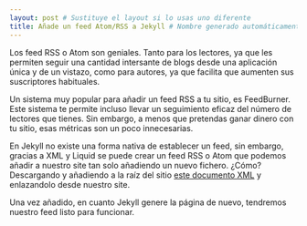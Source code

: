 ```yaml
---
layout: post # Sustituye el layout si lo usas uno diferente
title: Añade un feed Atom/RSS a Jekyll # Nombre generado automáticamente
---
```

Los feed RSS o Atom son geniales. Tanto para los lectores, ya que les permiten seguir una cantidad intersante de blogs desde una aplicación única y de un vistazo, como para autores, ya que facilita que aumenten sus suscriptores habituales.

Un sistema muy popular para añadir un feed RSS a tu sitio, es FeedBurner. Este sistema te permite incluso llevar un seguimiento eficaz del número de lectores que tienes. Sin embargo, a menos que pretendas ganar dinero con tu sitio, esas métricas son un poco innecesarias.

En Jekyll no existe una forma nativa de establecer un feed, sin embargo, gracias a XML y Liquid se puede crear un feed RSS o Atom que podemos añadir a nuestro site tan solo añadiendo un nuevo fichero. ¿Cómo? Descargando y añadiendo a la raíz del sitio [este documento XML](https://github.com/JuanjoSalvador/jekyll-utils/blob/master/feed-atom/atom.xml) y enlazandolo desde nuestro site.

Una vez añadido, en cuanto Jekyll genere la página de nuevo, tendremos nuestro feed listo para funcionar.
